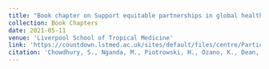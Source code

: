 ```yaml
---
title: "Book chapter on Support equitable partnerships in global health: A toolkit for participatory health research methods"
collection: Book Chapters
date: 2021-05-11
venue: 'Liverpool School of Tropical Medicine'
link: 'https://countdown.lstmed.ac.uk/sites/default/files/centre/Participatory%20Health%20Research%20Methods%20toolkit.pdf'
citation: 'Chowdhury, S., Nganda, M., Piotrowski, H., Ozano, K., Dean, L., Tancred, T., & Egid, B. (2021). Supporting equitable partnerships in global health: A toolkit for participatory health research methods.'
---
```

